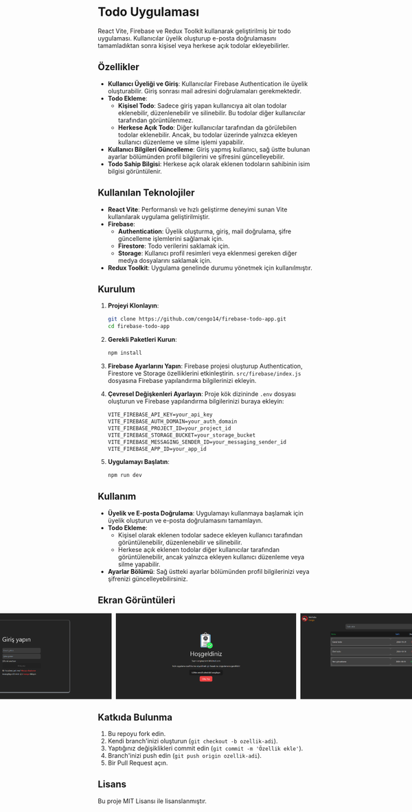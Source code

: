 # Todo Uygulaması

React Vite, Firebase ve Redux Toolkit kullanarak geliştirilmiş bir todo uygulaması. Kullanıcılar üyelik oluşturup e-posta doğrulamasını tamamladıktan sonra kişisel veya herkese açık todolar ekleyebilirler.

## Özellikler

- **Kullanıcı Üyeliği ve Giriş**: Kullanıcılar Firebase Authentication ile üyelik oluşturabilir. Giriş sonrası mail adresini doğrulamaları gerekmektedir.
- **Todo Ekleme**:
  - **Kişisel Todo**: Sadece giriş yapan kullanıcıya ait olan todolar eklenebilir, düzenlenebilir ve silinebilir. Bu todolar diğer kullanıcılar tarafından görüntülenmez.
  - **Herkese Açık Todo**: Diğer kullanıcılar tarafından da görülebilen todolar eklenebilir. Ancak, bu todolar üzerinde yalnızca ekleyen kullanıcı düzenleme ve silme işlemi yapabilir.
- **Kullanıcı Bilgileri Güncelleme**: Giriş yapmış kullanıcı, sağ üstte bulunan ayarlar bölümünden profil bilgilerini ve şifresini güncelleyebilir.
- **Todo Sahip Bilgisi**: Herkese açık olarak eklenen todoların sahibinin isim bilgisi görüntülenir.
  
## Kullanılan Teknolojiler

- **React Vite**: Performanslı ve hızlı geliştirme deneyimi sunan Vite kullanılarak uygulama geliştirilmiştir.
- **Firebase**:
  - **Authentication**: Üyelik oluşturma, giriş, mail doğrulama, şifre güncelleme işlemlerini sağlamak için.
  - **Firestore**: Todo verilerini saklamak için.
  - **Storage**: Kullanıcı profil resimleri veya eklenmesi gereken diğer medya dosyalarını saklamak için.
- **Redux Toolkit**: Uygulama genelinde durumu yönetmek için kullanılmıştır.

## Kurulum

1. **Projeyi Klonlayın**:
   ```bash
   git clone https://github.com/cengo14/firebase-todo-app.git
   cd firebase-todo-app
   ```

2. **Gerekli Paketleri Kurun**:
   ```bash
   npm install
   ```

3. **Firebase Ayarlarını Yapın**:
   Firebase projesi oluşturup Authentication, Firestore ve Storage özelliklerini etkinleştirin. `src/firebase/index.js` dosyasına Firebase yapılandırma bilgilerinizi ekleyin.

4. **Çevresel Değişkenleri Ayarlayın**:
   Proje kök dizininde `.env` dosyası oluşturun ve Firebase yapılandırma bilgilerinizi buraya ekleyin:
   ```env
   VITE_FIREBASE_API_KEY=your_api_key
   VITE_FIREBASE_AUTH_DOMAIN=your_auth_domain
   VITE_FIREBASE_PROJECT_ID=your_project_id
   VITE_FIREBASE_STORAGE_BUCKET=your_storage_bucket
   VITE_FIREBASE_MESSAGING_SENDER_ID=your_messaging_sender_id
   VITE_FIREBASE_APP_ID=your_app_id
   ```

5. **Uygulamayı Başlatın**:
   ```bash
   npm run dev
   ```

## Kullanım

- **Üyelik ve E-posta Doğrulama**: Uygulamayı kullanmaya başlamak için üyelik oluşturun ve e-posta doğrulamasını tamamlayın.
- **Todo Ekleme**:
  - Kişisel olarak eklenen todolar sadece ekleyen kullanıcı tarafından görüntülenebilir, düzenlenebilir ve silinebilir.
  - Herkese açık eklenen todolar diğer kullanıcılar tarafından görüntülenebilir, ancak yalnızca ekleyen kullanıcı düzenleme veya silme yapabilir.
- **Ayarlar Bölümü**: Sağ üstteki ayarlar bölümünden profil bilgilerinizi veya şifrenizi güncelleyebilirsiniz.

## Ekran Görüntüleri
<div style="display: flex; gap: 10px; justify-content: center; align-items: center;">
<img src="./screenshot/welcome.png" alt="Karşılama Ekranı" width="420" />
<img src="./screenshot/sign_up.png" alt="Kayıt Sayfası" width="420" />
<img src="./screenshot/login.png" alt="Giriş Sayfası" width="420" />
<img src="./screenshot/verification_screen.png" alt="Hesap Doğrulama" width="420" />
<img src="./screenshot/todo_home.png" alt="Todo Ekleme Ekranı" width="420" />
<img src="./screenshot/todo_edit.png" alt="Todo Edit" width="420" />
<img src="./screenshot/profile_update.png" alt="Profil Güncelleme" width="420" />
</div>



## Katkıda Bulunma

1. Bu repoyu fork edin.
2. Kendi branch'inizi oluşturun (`git checkout -b ozellik-adi`).
3. Yaptığınız değişiklikleri commit edin (`git commit -m 'Özellik ekle'`).
4. Branch'inizi push edin (`git push origin ozellik-adi`).
5. Bir Pull Request açın.

## Lisans

Bu proje MIT Lisansı ile lisanslanmıştır.

